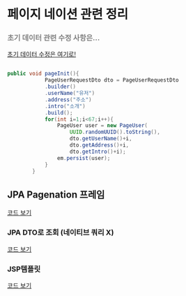 # 페이지 네이션 관련 정리

### <span style="color:gray">초기 데이터 관련 수정 사항은... </span>

[초기 데이터 수정은 여기로!](https://github.com/jeonghyeonkwon/blog-example-project/blob/main/src/main/java/com/example/blogproject/InitDb.java)

```java

public void pageInit(){
            PageUserRequestDto dto = PageUserRequestDto
            .builder()
            .userName("유저")
            .address("주소")
            .intro("소개")
            .build();
            for(int i=1;i<67;i++){
                PageUser user = new PageUser(
                    UUID.randomUUID().toString(),
                    dto.getUserName()+i,
                    dto.getAddress()+i,
                    dto.getIntro()+i);
                em.persist(user);
            }
        }

```

## JPA Pagenation 프레임

[코드 보기](https://github.com/jeonghyeonkwon/blog-example-project/blob/main/src/main/java/com/example/blogproject/page/dto/PagenationFrame.java)

### JPA DTO로 조회 (네이티브 쿼리 X)

[코드 보기](https://github.com/jeonghyeonkwon/blog-example-project/blob/main/src/main/java/com/example/blogproject/page/repository/PageUserRepository.java)

### JSP템플릿

[코드 보기](https://github.com/jeonghyeonkwon/blog-example-project/blob/main/src/main/webapp/WEB-INF/views/pagenation.jsp)
